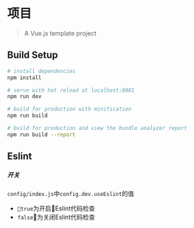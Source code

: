 # 项目

> A Vue.js template project

## Build Setup

``` bash
# install dependencies
npm install

# serve with hot reload at localhost:8081
npm run dev

# build for production with minification
npm run build

# build for production and view the bundle analyzer report
npm run build --report
```

## Eslint

##### 开关
`config/index.js`中`config.dev.useEslint`的值
- `true`为开启Eslint代码检查
- `false`为关闭Eslint代码检查
